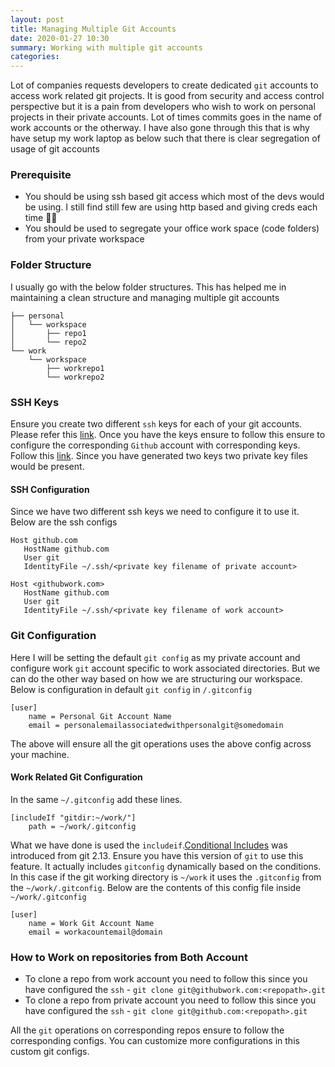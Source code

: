 ```yaml
---
layout: post
title: Managing Multiple Git Accounts
date: 2020-01-27 10:30
summary: Working with multiple git accounts
categories:
---
```


Lot of companies requests developers to create dedicated `git` accounts to access work related git projects. It is good from security and access control perspective but it is a pain from developers who wish to work on personal projects in their private accounts. Lot of times commits goes in the name of work accounts or the otherway. I have also gone through this that is why have setup my work laptop as below such that there is clear segregation of usage of git accounts

### Prerequisite
   * You should be using ssh based git access which most of the devs would be using. I still find still few are using http based and giving creds each time :man_facepalming:
   * You should be used to segregate your office work space (code folders) from your private workspace  

### Folder Structure

I usually go with the below folder structures. This has helped me in maintaining a clean structure and managing multiple git accounts
```
├── personal
│   └── workspace
│       ├── repo1
│       └── repo2
└── work
    └── workspace
        ├── workrepo1
        └── workrepo2
```

### SSH Keys 
Ensure you create two different `ssh` keys for each of your git accounts. Please refer this [link](https://help.github.com/en/github/authenticating-to-github/generating-a-new-ssh-key-and-adding-it-to-the-ssh-agent#adding-your-ssh-key-to-the-ssh-agent).
Once you have the keys ensure to follow this ensure to configure the corresponding `Github` account with corresponding keys. Follow this [link](https://help.github.com/en/github/authenticating-to-github/adding-a-new-ssh-key-to-your-github-account).
Since you have generated two keys two private key files would be present.

#### SSH Configuration
Since we have two different ssh keys we need to configure it to use it. Below are the ssh configs
```
Host github.com
   HostName github.com
   User git
   IdentityFile ~/.ssh/<private key filename of private account>
   
Host <githubwork.com>    
   HostName github.com
   User git
   IdentityFile ~/.ssh/<private key filename of work account>
```

### Git Configuration
Here I will be setting the default `git config` as my private account and configure work `git` account specific to work associated directories. But we can do the other way based on how we are structuring our workspace.
Below is configuration in default `git config` in `/.gitconfig` 
```
[user]
    name = Personal Git Account Name
    email = personalemailassociatedwithpersonalgit@somedomain
```
The above will ensure all the git operations uses the above config across your machine.

#### Work Related Git Configuration
In the same `~/.gitconfig` add these lines. 
```
[includeIf "gitdir:~/work/"]
    path = ~/work/.gitconfig
```
What we have done is used the `includeif`.[Conditional Includes](https://git-scm.com/docs/git-config#_conditional_includes) was introduced from git 2.13. Ensure you have this version of `git` to use this feature. It actually includes `gitconfig` dynamically based on the conditions. In this case if the git working directory is `~/work` it uses the `.gitconfig` from the `~/work/.gitconfig`.
Below are the contents of this config file inside `~/work/.gitconfig`
```
[user]
    name = Work Git Account Name
    email = workacountemail@domain
```

### How to Work on repositories from Both Account
* To clone a repo from work account you need to follow this since you have configured the `ssh` - `git clone git@githubwork.com:<repopath>.git`
* To clone a repo from private account you need to follow this since you have configured the `ssh` - `git clone git@github.com:<repopath>.git`

All the `git` operations on corresponding repos ensure to follow the corresponding configs. You can customize more configurations in this custom git configs. 

